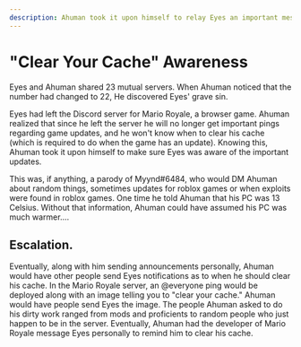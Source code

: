 ```yaml
---
description: Ahuman took it upon himself to relay Eyes an important message..
---
```


# "Clear Your Cache" Awareness

Eyes and Ahuman shared 23 mutual servers. When Ahuman noticed that the number had changed to 22, He discovered Eyes' grave sin.

Eyes had left the Discord server for Mario Royale, a browser game. Ahuman realized that since he left the server he will no longer get important pings regarding game updates, and he won't know when to clear his cache \(which is required to do when the game has an update\). Knowing this, Ahuman took it upon himself to make sure Eyes was aware of the important updates.

This was, if anything, a parody of Myynd\#6484, who would DM Ahuman about random things, sometimes updates for roblox games or when exploits were found in roblox games. One time he told Ahuman that his PC was 13 Celsius. Without that information, Ahuman could have assumed his PC was much warmer....

## Escalation.

Eventually, along with him sending announcements personally, Ahuman would have other people send Eyes notifications as to when he should clear his cache. In the Mario Royale server, an @everyone ping would be deployed along with an image telling you to "clear your cache." Ahuman would have people send Eyes the image. The people Ahuman asked to do his dirty work ranged from mods and proficients to random people who just happen to be in the server. Eventually, Ahuman had the developer of Mario Royale message Eyes personally to remind him to clear his cache.

